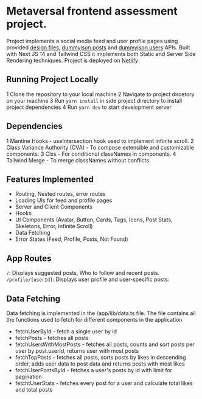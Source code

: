 # Metaversal frontend assessment project.

Project implements a social media feed and user profile pages using provided [design files](https://www.figma.com/design/yKiOqBqcJVCuG42i6tmrkM/Front-End-Dev-Test?node-id=1133-16284&t=uJGmBShEkUrtbBrm-1), [dummyjson posts](https://www.dummyjson.com/docs/posts) and [dummyjson users](https://www.dummyjson.com/docs/users) APIs. Built with Next JS 14 and Tailwind CSS it implements both Static and Server Side Rendering techniques. Project is deployed on [Netlify](https://cerulean-croquembouche-d981f8.netlify.app/)

## Running Project Locally

1 Clone the repository to your local machine
2 Navigate to project dircetory on your machine
3 Run `yarn install` in side project directory to install project dependencies
4 Run `yarn dev` to start development server

## Dependencies

1 Mantine Hooks - useIntersection hook used to implement infinite scroll.
2 Class Variance Authority (CVA) - To compose extensible and customizable components.
3 Clxs - For conditional classNames in components.
4 Tailwind Merge - To merge classNames without conflicts.

## Features Implemented

- Routing, Nested routes, error routes
- Loading UIs for feed and profile pages
- Server and Client Components
- Hooks
- UI Components (Avatar, Button, Cards, Tags, Icons, Post Stats, Skeletons, Error, Infinite Scroll)
- Data Fetching
- Error States (Feed, Profile, Posts, Not Found)

## App Routes

`/`: Displays suggested posts, Who to follow and recent posts.
`/profile/[userId]`: Displays user profile and user-specific posts.

## Data Fetching

Data fetching is implemented in the /app/lib/data.ts file. The file contains all the functions used to fetch for different components in the application

- fetchUserById - fetch a single user by id
- fetchPosts - fetches all posts
- fetchUsersWithMostPosts - fetches all posts, counts and sort posts per user by post.userId, returns user with most posts
- fetchTopPosts - fetches all posts, sorts posts by likes in descending order, adds user data to post data and returns posts with most likes
- fetchUserPostsById - fetches a user's posts by id with limit for pagination
- fetchtUserStats - fetches every post for a user and calculate total likes and total posts
